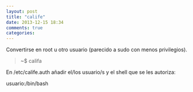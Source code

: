 ```yaml
---
layout: post
title: "calife"
date: 2013-12-15 18:34
comments: true
categories: 
---
```

Convertirse en root u otro usuario (parecido a sudo con menos privilegios).

>~$ califa

En /etc/calife.auth añadir el/los usuario/s y el shell que se les autoriza:

usuario:/bin/bash


